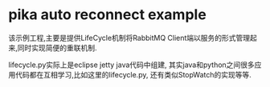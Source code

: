 pika auto reconnect example
===========================

该示例工程,主要是提供LifeCycle机制将RabbitMQ Client端以服务的形式管理起来,同时实现简便的重联机制.

lifecycle.py实际上是eclipse jetty java代码中组建, 其实java和python之间很多应用代码都在互相学习,比如这里的lifecycle.py, 还有类似StopWatch的实现等等.
